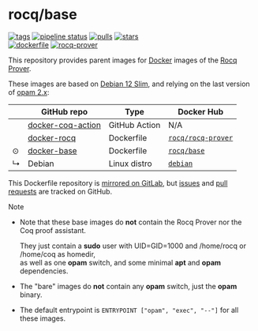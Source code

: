 # rocq/base

[![tags](https://img.shields.io/badge/tags%20on-docker%20hub-blue.svg)](https://hub.docker.com/r/rocq/base#supported-tags "Supported tags on Docker Hub")
[![pipeline status](https://gitlab.com/coq-community/docker-base/badges/master/pipeline.svg)](https://gitlab.com/coq-community/docker-base/-/pipelines)
[![pulls](https://img.shields.io/docker/pulls/rocq/base.svg)](https://hub.docker.com/r/rocq/base "Number of pulls from Docker Hub")
[![stars](https://img.shields.io/docker/stars/rocq/base.svg)](https://hub.docker.com/r/rocq/base "Star the image on Docker Hub")  
[![dockerfile](https://img.shields.io/badge/dockerfile%20on-github-blue.svg)](https://github.com/coq-community/docker-base "Dockerfile source repository")
[![rocq-prover](https://img.shields.io/badge/see%20also-rocq%2Frocq--prover-brightgreen.svg)](https://hub.docker.com/r/rocq/rocq-prover "Docker images of the Rocq Prover")

This repository provides parent images for [Docker](https://www.docker.com/) images of the [Rocq Prover](https://rocq-prover.org).

These images are based on [Debian 12 Slim](https://hub.docker.com/_/debian/), and relying on the last version of [opam 2.x](https://opam.ocaml.org/doc/Manual.html):

|   | GitHub repo                                                             | Type          | Docker Hub                                                       |
|---|-------------------------------------------------------------------------|---------------|------------------------------------------------------------------|
|   | [docker-coq-action](https://github.com/coq-community/docker-coq-action) | GitHub Action | N/A                                                              |
|   | [docker-rocq](https://github.com/coq-community/docker-rocq)             | Dockerfile    | [`rocq/rocq-prover`](https://hub.docker.com/r/rocq/rocq-prover/) |
| ⊙ | [docker-base](https://github.com/coq-community/docker-base)             | Dockerfile    | [`rocq/base`](https://hub.docker.com/r/rocq/base/)               |
| ↳ | Debian                                                                  | Linux distro  | [`debian`](https://hub.docker.com/_/debian/)                     |

This Dockerfile repository is [mirrored on GitLab](https://gitlab.com/coq-community/docker-base), but [issues](https://github.com/coq-community/docker-base/issues) and [pull requests](https://github.com/coq-community/docker-base/pulls) are tracked on GitHub.

> [!NOTE]
>
> * Note that these base images do **not** contain the Rocq Prover nor the Coq proof assistant.
>
>   They just contain a **sudo** user with UID=GID=1000 and /home/rocq or /home/coq as homedir,  
>   as well as one **opam** switch, and some minimal **apt** and **opam** dependencies.
>
> * The "bare" images do **not** contain any **opam** switch, just the **opam** binary.
>
> * The default entrypoint is `ENTRYPOINT ["opam", "exec", "--"]` for all these images.

<!-- tags -->
